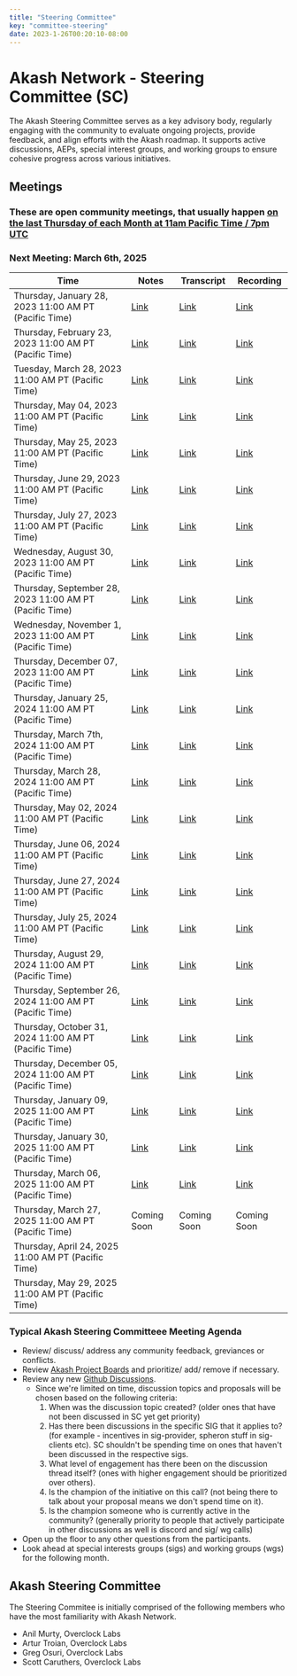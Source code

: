 ```yaml
---
title: "Steering Committee"
key: "committee-steering"
date: 2023-1-26T00:20:10-08:00
---
```


# Akash Network - Steering Committee (SC)

The Akash Steering Committee serves as a key advisory body, regularly engaging with the community to evaluate ongoing projects, provide feedback, and align efforts with the Akash roadmap. It supports active discussions, AEPs, special interest groups, and working groups to ensure cohesive progress across various initiatives.

## Meetings

### These are open community meetings, that usually happen [on the last Thursday of each Month at 11am Pacific Time / 7pm UTC](https://calendar.google.com/calendar/u/0?cid=Y18yNWU1ZTM3NDhlNGM0YWI3YTU1ZjQxZmJjNWViZWJjYzBhMDNiNDBmYjAyODc4NWYxNDE1OWJmYWViZWExMmUyQGdyb3VwLmNhbGVuZGFyLmdvb2dsZS5jb20)

### Next Meeting: March 6th, 2025

| Time | Notes | Transcript | Recording
| --- | --- | --- | --- |
| Thursday, January 28, 2023 11:00 AM PT (Pacific Time) | [Link](meetings/001-2023-01-26.md) | [Link](meetings/001-2023-01-26.md#transcript) | [Link](https://2enqenxqycj4n5z5x5rcir63jecu4gi3bwlznldrswzemmqnanrq.arweave.net/0RsCNvDAk8b3Pb9iJEfbSQVOGRsNl5ascZWyRjINA2M)
| Thursday, February 23, 2023 11:00 AM PT (Pacific Time) | [Link](https://github.com/akash-network/community/blob/main/committee-steering/meetings/002-2023-02-23.md) | [Link](https://github.com/akash-network/community/blob/main/committee-steering/meetings/002-2023-02-23.md#transcript) | [Link](https://itizumwznjvmnc76rwwmatmahfdmiu4e62y2cb4yt4fqcvf4dq6q.arweave.net/RNGaMtlqasaL_o2swE2AOUbEU4T2saEHmJ8LAVS8HD0)
| Tuesday, March 28, 2023 11:00 AM PT (Pacific Time) | [Link](https://github.com/akash-network/community/blob/main/committee-steering/meetings/003-2023-03-28.md) | [Link](https://github.com/akash-network/community/blob/main/committee-steering/meetings/003-2023-03-28.md#transcript) | [Link](https://hnikzwcoj3nzztkcpgmllozmwxt5wl62h7cswhzzylm7ozoiy4za.arweave.net/O1Cs2E5O25zNQnmYtbsstefbL9o_xSsfOcLZ92XIxzI)
| Thursday, May 04, 2023 11:00 AM PT (Pacific Time) | [Link](https://github.com/akash-network/community/blob/main/committee-steering/meetings/004-2023-05-04.md) | [Link](https://github.com/akash-network/community/blob/main/committee-steering/meetings/004-2023-05-04.md#transcript)  | [Link](https://mxbrl3erpoqav3rftxthzdsonor7b5k25zd3askk3fk5ke26fida.arweave.net/ZcMV7JF7oAruJZ3mfI5Oa6Pw9VruR7BJStlV1RNeKgY) 
| Thursday, May 25, 2023 11:00 AM PT (Pacific Time) | [Link](https://github.com/akash-network/community/blob/main/committee-steering/meetings/005-2023-05-25.md)   | [Link](https://github.com/akash-network/community/blob/main/committee-steering/meetings/005-2023-05-25.md#transcript) | [Link](https://gx6ojxwsudf2y42om4rpsotbbyd2iluasgkfrudrr4b6ktdirxvq.arweave.net/Nfzk3tKgy6xzTmci-TphDgekLoCRlFjQcY8D5Uxojes)
| Thursday, June 29, 2023 11:00 AM PT (Pacific Time) |[Link](https://github.com/akash-network/community/blob/main/committee-steering/meetings/006-2023-06-25.md)    |[Link](https://github.com/akash-network/community/blob/main/committee-steering/meetings/006-2023-06-29.md#transcript)  | [Link](https://n6o6hg3bmrlh53cz6ykmpokamvnzgusa3vycwvbr4vxmamusuh5q.arweave.net/b53jm2FkVn7sWfYUx7lAZVuTUkDdcCtUMeVuwDKSofs)
| Thursday, July 27, 2023 11:00 AM PT (Pacific Time) |[Link](https://github.com/akash-network/community/blob/main/committee-steering/meetings/007-2023-07-27.md)   |[Link](https://github.com/akash-network/community/blob/main/committee-steering/meetings/007-2023-07-27.md#transcript)  | [Link](https://2uw2d6ylfq3v2btiav5izgx4kvsgcc2s72bb5vvymb5byck4jsca.arweave.net/1S2h-wssN10GaAV6jJr8VWRhC1L-gh7WuGB6HAlcTIQ)
| Wednesday, August 30, 2023 11:00 AM PT (Pacific Time) |[Link](https://github.com/akash-network/community/blob/main/committee-steering/meetings/008-2023-08-30.md)   |[Link](https://github.com/akash-network/community/blob/main/committee-steering/meetings/008-2023-08-30.md#transcript)  |[Link](https://6bmxztaobmi5ox6n3nv5f6hgz7cwn7y7qxkp7ureegcbxswq4yxa.arweave.net/8Fl8zA4LEddfzdtr0vjmz8Vm_x-F1P_SJCGEG8rQ5i4)
| Thursday, September 28, 2023 11:00 AM PT (Pacific Time) |[Link](https://github.com/akash-network/community/blob/main/committee-steering/meetings/009-2023-09-28.md)   |[Link](https://github.com/akash-network/community/blob/main/committee-steering/meetings/009-2023-09-28.md#transcript)  |[Link](https://bw2dirmu4darmwcx74o24hzfkjzs7f33grrc5rdihgysff4kxyta.arweave.net/DbQ0RZTgwRZYV_8drh8lUnMvl3s0Yi7EaDmxIpeKviY)
| Wednesday, November 1, 2023 11:00 AM PT (Pacific Time) |[Link](https://github.com/akash-network/community/blob/main/committee-steering/meetings/010-2023-11-01.md)   |[Link](https://github.com/akash-network/community/blob/main/committee-steering/meetings/010-2023-11-01.md#transcript)  |[Link](https://4yrnmjlm3nco2ccfkbkv67s6cfgvgrge7op5dfwnv6gn46mueqxa.arweave.net/5iLWJWzbRO0IRVBVX35eEU1TRMT7n9GWza-M3nmUJC4)
| Thursday, December 07, 2023 11:00 AM PT (Pacific Time) |[Link](https://github.com/akash-network/community/blob/main/committee-steering/meetings/011-2023-12-07.md)   |[Link](https://github.com/akash-network/community/blob/main/committee-steering/meetings/011-2023-12-07.md#transcript)  |[Link](https://k6mud4r2ua6xarj6c5zqtkxw6fzjrvzjzu6eotsyhsmotles2gaq.arweave.net/V5lB8jqgPXBFPhdzCar28XKY1ynNPEdOWDyY6ayS0YE)
| Thursday, January 25, 2024 11:00 AM PT (Pacific Time) |[Link](https://github.com/akash-network/community/blob/main/committee-steering/meetings/012-2024-01-25.md)   |[Link](https://github.com/akash-network/community/blob/main/committee-steering/meetings/012-2024-01-25.md#transcript)  |[Link](https://uh4qrdp5wsvzihnnh7m7conzwkllrei4xawnfsohgjmp5qpjberq.arweave.net/ofkIjf20q5QdrT_Z8Tm5spa4kRy4LNLJxzJY_sHpCSM)
| Thursday, March 7th, 2024 11:00 AM PT (Pacific Time) |[Link](https://github.com/akash-network/community/blob/main/committee-steering/meetings/013-2024-03-07.md)   |[Link](https://github.com/akash-network/community/blob/main/committee-steering/meetings/013-2024-03-07.md#transcript)  |[Link](https://aqjulyegruxs4xdwltfkkxqieagkmqc7dcbewovdw2wk7tj72hka.arweave.net/BBNF4IaNLy5cdlzKpV4IIAymQF8Ygks6o7asr80_0dQ)
| Thursday, March 28, 2024 11:00 AM PT (Pacific Time) |[Link](https://github.com/akash-network/community/blob/main/committee-steering/meetings/014-2024-03-28.md)   |[Link](https://github.com/akash-network/community/blob/main/committee-steering/meetings/014-2024-03-28.md#transcript)|[Link](https://4wprt5kys3oxjr7ihtu2jgx6mshwts7gzsiv2pfr4qypgrp2xywa.arweave.net/5Z8Z9ViW3XTH6DzppJr-ZI9py-bMkV08seQw80X6viw)
| Thursday, May 02, 2024 11:00 AM PT (Pacific Time) |[Link](https://github.com/akash-network/community/blob/main/committee-steering/meetings/015-2024-05-02.md) |[Link](https://github.com/akash-network/community/blob/main/committee-steering/meetings/015-2024-05-02.md#transcript) |[Link](https://s7ymsn3qwdtyyfd5tyjshf4r7a5ticrqhgf7nzpllkmf76gnqmpa.arweave.net/l_DJN3Cw54wUfZ4TI5eR-Ds0CjA5i_bl61qYX_jNgx4)
| Thursday, June 06, 2024 11:00 AM PT (Pacific Time) |[Link](https://github.com/akash-network/community/blob/main/committee-steering/meetings/016-2024-06-06.md)   |[Link](https://github.com/akash-network/community/blob/main/committee-steering/meetings/016-2024-06-06.md#transcript)  |[Link](https://capv32vqn7vrb5u3qvsjn3n6y6swnjkba32ukvydflmqqhrxbswa.arweave.net/EB9d6rBv6xD2m4Vklu2-x6VmpUEG9UVXAyrZCB43DKw)
| Thursday, June 27, 2024 11:00 AM PT (Pacific Time) |[Link](https://github.com/akash-network/community/blob/main/committee-steering/meetings/017-2024-06-27.md)   |[Link](https://github.com/akash-network/community/blob/main/committee-steering/meetings/017-2024-06-27.md#transcript)  |[Link](https://upv27tytyope2fseqvgnnre2au6nmmo65bs2c2fvuxtohsr5bpjq.arweave.net/o-uvzxPDnk0WRIVM1sSaBTzWMd7oZaFotaXm48o9C9M)
| Thursday, July 25, 2024 11:00 AM PT (Pacific Time) |[Link](https://github.com/akash-network/community/blob/main/committee-steering/meetings/018-2024-07-25.md)   |[Link](https://github.com/akash-network/community/blob/main/committee-steering/meetings/018-2024-07-25.md#transcript)  |[Link](https://vowukrgkuwsl7fdoune7kqruamcwsbhm7bh4aic6dse6vyussagq.arweave.net/q61FRMqlpL-UbqNJ9UI0AwVpBOz4T8AgXhyJ6uKSkA0)
| Thursday, August 29, 2024 11:00 AM PT (Pacific Time) | [Link](https://github.com/akash-network/community/blob/main/committee-steering/meetings/019-2024-08-29.md) | [Link](https://github.com/akash-network/community/blob/main/committee-steering/meetings/019-2024-08-29.md#transcript)|[Link](https://7rl44hv4pys2lipofrsxd22xmnvysihwvhfn3lttrx6w47u67w5q.arweave.net/_FfOHrx-JaWh7ixlcetXY2uJIPapyt2uc439bn6e_bs)
| Thursday, September 26, 2024 11:00 AM PT (Pacific Time) |[Link](https://github.com/akash-network/community/blob/main/committee-steering/meetings/020-2024-09-26.md)   |[Link](https://github.com/akash-network/community/blob/main/committee-steering/meetings/020-2024-09-26.md#transcript)  |[Link](https://otgpsa4db4kpmdhoccmt3giweyqevheemhwjovjfmva2vrsjgtsq.arweave.net/dMz5A4MPFPYM7hCZPZkWJiBKnIRh7JdVJWVBqsZJNOU)
| Thursday, October 31, 2024 11:00 AM PT (Pacific Time) |[Link](https://github.com/akash-network/community/blob/main/committee-steering/meetings/021-2024-10-31.md)   |[Link](https://github.com/akash-network/community/blob/main/committee-steering/meetings/021-2024-10-31.md#transcript)  |[Link](https://h5r73bah365pqfr4x62x5sdut5px4wpprsnd6lu2hcej3x42jkxa.arweave.net/P2P9hAffuvgWPL-1fsh0n19-We-Mmj8umjiInd-aSq4)
| Thursday, December 05, 2024 11:00 AM PT (Pacific Time) |[Link](https://github.com/akash-network/community/blob/main/committee-steering/meetings/022-2024-12-05.md)   |[Link](https://github.com/akash-network/community/blob/main/committee-steering/meetings/022-2024-12-05.md#transcript)  |[Link](https://xkr2kbywumiw7y7cclz2z7uorfwxdwm6gsx4kvqqt3uy4qeirjya.arweave.net/uqOlBxajEW_j4hLzrP6OiW1x2Z40r8VWEJ7pjkCIinA)
| Thursday, January 09, 2025 11:00 AM PT (Pacific Time) |[Link](https://github.com/akash-network/community/blob/main/committee-steering/meetings/023-2025-1-09.md)   |[Link](https://github.com/akash-network/community/blob/main/committee-steering/meetings/023-2025-1-09.md#transcript)  |[Link](https://kjr75weuxisrplpudutxpyrioof6353hwzpecxnift7y4e24ekdq.arweave.net/UmP-2JS6JRet9B0nd-Ioc4vt92e2XkFdqCz_jhNcIoc)
| Thursday, January 30, 2025 11:00 AM PT (Pacific Time) |[Link](https://github.com/akash-network/community/blob/main/committee-steering/meetings/024-2025-01-30.md)   |[Link](https://github.com/akash-network/community/blob/main/committee-steering/meetings/024-2025-01-30.md#transcript)  |[Link](https://xfakl3sxiruq3qgfrfcxc5mouukjob5sfbtqx2py2f2musni3gpq.arweave.net/uUCl7ldEaQ3AxYlFcXWOpRSXB7IoZwvp-NF0ykmo2Z8)
| Thursday, March 06, 2025 11:00 AM PT (Pacific Time) | [Link](https://github.com/akash-network/community/blob/main/committee-steering/meetings/025-2025-03-06.md)  | [Link](https://github.com/akash-network/community/blob/main/committee-steering/meetings/025-2025-03-06.md#transcript)  |[Link](https://j2z5ckslh4zlfjlkriqhyrsfyucg72odtkopm7sp4qruyyfgijsa.arweave.net/TrPRKks_MrKlaoogfEZFxQRv6cOanPZ-T-QjTGCmQmQ) 
| Thursday, March 27, 2025 11:00 AM PT (Pacific Time) |Coming Soon  | Coming Soon  | Coming Soon
| Thursday, April 24, 2025 11:00 AM PT (Pacific Time) |   |  |
| Thursday, May 29, 2025 11:00 AM PT (Pacific Time) |   |  |


### Typical Akash Steering Committeee Meeting Agenda

- Review/ discuss/ address any community feedback, greviances or conflicts.
- Review [Akash Project Boards](https://github.com/orgs/akash-network/projects) and prioritize/ add/ remove if necessary.
- Review any new [Github Discussions](https://github.com/orgs/akash-network/discussions).
  - Since we're limited on time, discussion topics and proposals will be chosen based on the following criteria:
      1. When was the discussion topic created? (older ones that have not been discussed in SC yet get priority)
      2. Has there been discussions in the specific SIG that it applies to? (for example - incentives in sig-provider, spheron stuff in sig-clients etc). SC shouldn't be spending time on ones that haven't been discussed in the respective sigs.
      3. What level of engagement has there been on the discussion thread itself? (ones with higher engagement should be prioritized over others).
      4. Is the champion of the initiative on this call? (not being there to talk about your proposal means we don't spend time on it).
      5. Is the champion someone who is currently active in the community? (generally priority to people that actively participate in other discussions as well is discord and sig/ wg calls)
- Open up the floor to any other questions from the participants.
- Look ahead at special interests groups (sigs) and working groups (wgs) for the following month. 

## Akash Steering Committee

The Steering Commitee is initially comprised of the following members who have the most familiarity with Akash Network.

- Anil Murty, Overclock Labs
- Artur Troian, Overclock Labs
- Greg Osuri, Overclock Labs
- Scott Caruthers, Overclock Labs
